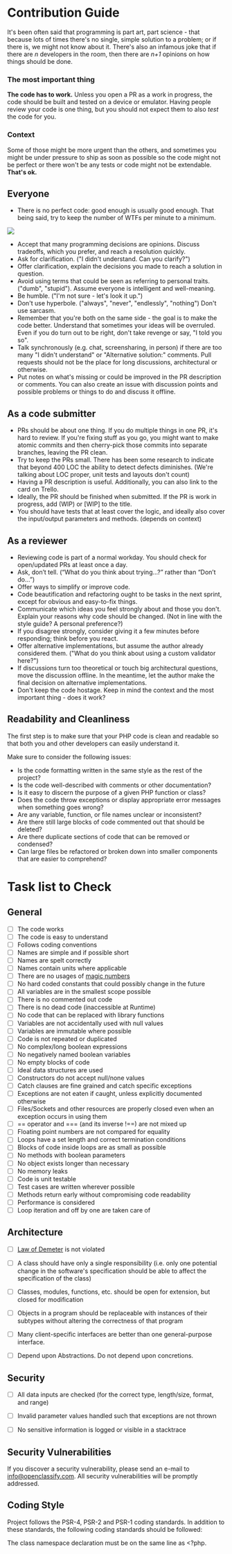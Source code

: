 # Contribution Guide

It's been often said that programming is part art, part science - that because lots of times there's no single, simple solution to a problem; or if there is, we might not know about it. There's also an infamous joke that if there are *n* developers in the room, then there are *n+1* opinions on how things should be done.

### The most important thing

**The code has to work.** Unless you open a PR as a work in progress, the code should be built and tested on a device or emulator. Having people review your code is one thing, but you should not expect them to also *test* the code for you. 

### Context

Some of those might be more urgent than the others, and sometimes you might be under pressure to ship as soon as possible so the code might not be perfect or there won't be any tests or code might not be extendable. **That's ok.** 

## Everyone

* There is no perfect code: good enough is usually good enough. That being said, try to keep the number of WTFs per minute to a minimum.
  
![](https://i2.wp.com/commadot.com/wp-content/uploads/2009/02/wtf.png?w=550)

* Accept that many programming decisions are opinions.  Discuss tradeoffs, which you prefer, and reach a resolution quickly.
* Ask for clarification. ("I didn't understand. Can you clarify?")
* Offer clarification, explain the decisions you made to reach a solution in question.
* Avoid using terms that could be seen as referring to personal traits. ("dumb", "stupid"). Assume everyone is intelligent and well-meaning.
* Be humble. ("I'm not sure - let's look it up.")
* Don't use hyperbole. ("always", "never", "endlessly", "nothing") Don't use sarcasm.
* Remember that you're both on the same side - the goal is to make the code better. Understand that sometimes your ideas will be overruled. Even if you do turn out to be right, don't take revenge or say, "I told you so".
* Talk synchronously (e.g. chat, screensharing, in person) if there are too many "I didn't understand" or "Alternative solution:" comments. Pull requests should not be the place for long discussions, architectural or otherwise.
* Put notes on what's missing or could be improved in the PR description or comments. You can also create an issue with discussion points and possible problems or things to do and discuss it offline.

## As a code submitter

* PRs should be about one thing. If you do multiple things in one PR, it's hard to review. If you're fixing stuff as you go, you might want to make atomic commits and then cherry-pick those commits into separate branches, leaving the PR clean.
* Try to keep the PRs small. There has been some research to indicate that beyond 400 LOC the ability to detect defects diminishes. (We're talking about LOC proper, unit tests and layouts don't count)
* Having a PR description is useful. Additionally, you can also link to the card on Trello.
* Ideally, the PR should be finished when submitted. If the PR is work in progress, add (WIP) or [WIP] to the title. 
* You should have tests that at least cover the logic, and ideally also cover the input/output parameters and methods. (depends on context)

## As a reviewer

* Reviewing code is part of a normal workday. You should check for open/updated PRs at least once a day. 
* Ask, don’t tell. (“What do you think about trying…?” rather than “Don’t do…”)
* Offer ways to simplify or improve code.
* Code beautification and refactoring ought to be tasks in the next sprint, except for obvious and easy-to-fix things.
* Communicate which ideas you feel strongly about and those you don't. Explain your reasons why code should be changed. (Not in line with the style guide? A personal preference?)
* If you disagree strongly, consider giving it a few minutes before responding; think before you react.
* Offer alternative implementations, but assume the author already considered them. ("What do you think about using a custom validator here?")
* If discussions turn too theoretical or touch big architectural questions, move the discussion offline. In the meantime, let the author make the final decision on alternative implementations.
* Don't keep the code hostage. Keep in mind the context and the most important thing - does it work?

## Readability and Cleanliness

The first step is to make sure that your PHP code is clean and readable so that both you and other developers can easily understand it.

Make sure to consider the following issues:

* Is the code formatting written in the same style as the rest of the project?
* Is the code well-described with comments or other documentation?
* Is it easy to discern the purpose of a given PHP function or class?
* Does the code throw exceptions or display appropriate error messages when something goes wrong?
* Are any variable, function, or file names unclear or inconsistent?
* Are there still large blocks of code commented out that should be deleted?
* Are there duplicate sections of code that can be removed or condensed?
* Can large files be refactored or broken down into smaller components that are easier to comprehend?


# Task list to Check

## General
  - [ ] The code works
  - [ ] The code is easy to understand
  - [ ] Follows coding conventions
  - [ ] Names are simple and if possible short
  - [ ] Names are spelt correctly
  - [ ] Names contain units where applicable
  - [ ] There are no usages of [magic numbers](http://c2.com/cgi/wiki?MagicNumber)
  - [ ] No hard coded constants that could possibly change in the future
  - [ ] All variables are in the smallest scope possible
  - [ ] There is no commented out code
  - [ ] There is no dead code (inaccessible at Runtime)
  - [ ] No code that can be replaced with library functions
  - [ ] Variables are not accidentally used with null values
  - [ ] Variables are immutable where possible
  - [ ] Code is not repeated or duplicated
  - [ ] No complex/long boolean expressions
  - [ ] No negatively named boolean variables
  - [ ] No empty blocks of code
  - [ ] Ideal data structures are used
  - [ ] Constructors do not accept null/none values
  - [ ] Catch clauses are fine grained and catch specific exceptions
  - [ ] Exceptions are not eaten if caught, unless explicitly documented otherwise
  - [ ] Files/Sockets and other resources are properly closed even when an exception occurs in using them
  - [ ] == operator and === (and its inverse !==) are not mixed up
  - [ ] Floating point numbers are not compared for equality
  - [ ] Loops have a set length and correct termination conditions
  - [ ] Blocks of code inside loops are as small as possible
  - [ ] No methods with boolean parameters
  - [ ] No object exists longer than necessary
  - [ ] No memory leaks
  - [ ] Code is unit testable
  - [ ] Test cases are written wherever possible
  - [ ] Methods return early without compromising code readability
  - [ ] Performance is considered
  - [ ] Loop iteration and off by one are taken care of

## Architecture
  - [ ] [Law of Demeter](https://en.wikipedia.org/wiki/Law_of_Demeter) is not violated
  - [ ] A class should have only a single responsibility (i.e. only one potential change in the software's specification should be able to affect the specification of the class)
  - [ ] Classes, modules, functions, etc. should be open for extension, but closed for modification
  - [ ] Objects in a program should be replaceable with instances of their subtypes without altering the correctness of that program
  - [ ] Many client-specific interfaces are better than one general-purpose interface.
  - [ ] Depend upon Abstractions. Do not depend upon concretions.
 

## Security
  - [ ] All data inputs are checked (for the correct type, length/size, format, and range)
  - [ ] Invalid parameter values handled such that exceptions are not thrown
  - [ ] No sensitive information is logged or visible in a stacktrace


## Security Vulnerabilities

If you discover a security vulnerability, please send an e-mail to info@openclassify.com. All security vulnerabilities will be promptly addressed.


## Coding Style

Project follows the PSR-4, PSR-2 and PSR-1 coding standards. In addition to these standards, the following coding standards should be followed:

The class namespace declaration must be on the same line as <?php.
